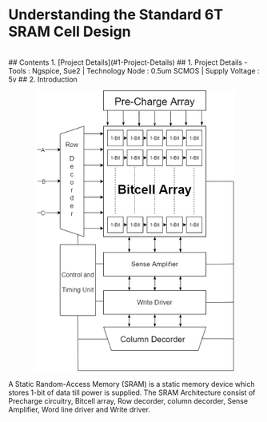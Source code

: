 # Understanding the Standard 6T SRAM Cell Design
<br>
## Contents
1. [Project Details](#1-Project-Details)
## 1. Project Details
- Tools : Ngspice, Sue2 | Technology Node : 0.5um SCMOS | Supply Voltage : 5v
## 2. Introduction
<p align="center">
<img width="400" hight="400" src="https://github.com/Khadgaray/6T_SRAM/blob/main/Images/6T_SRAM_Architecture.png" /> </p>
A Static Random-Access Memory (SRAM) is a static memory device which stores 1-bit of data till power is supplied. The SRAM Architecture consist of Precharge circuitry, Bitcell array, Row decorder, column decorder, Sense Amplifier, Word line driver and Write driver.
